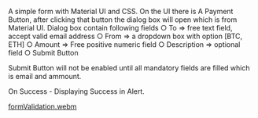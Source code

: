 A simple form with Material UI and CSS.
On the UI there is A Payment Button, after clicking that button the dialog box will open which is from Material UI.
Dialog box contain following fields
        ○ To => free text field, accept valid email address
        ○ From => a dropdown box with option [BTC, ETH]
        ○ Amount => Free positive numeric field
        ○ Description => optional field
        ○ Submit Button
        
Submit Button will not be enabled until all mandatory fields are filled which is email and ammount.

On Success - Displaying Success in Alert.

[formValidation.webm](https://user-images.githubusercontent.com/94825943/187995107-e0381d5b-a115-42bc-badd-f53d1ce4bf2b.webm)
